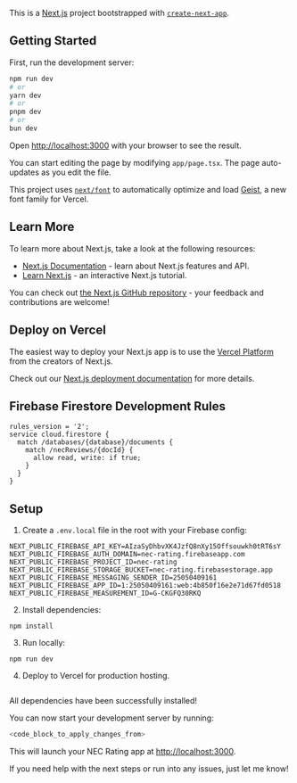 This is a [Next.js](https://nextjs.org) project bootstrapped with [`create-next-app`](https://nextjs.org/docs/app/api-reference/cli/create-next-app).

## Getting Started

First, run the development server:

```bash
npm run dev
# or
yarn dev
# or
pnpm dev
# or
bun dev
```

Open [http://localhost:3000](http://localhost:3000) with your browser to see the result.

You can start editing the page by modifying `app/page.tsx`. The page auto-updates as you edit the file.

This project uses [`next/font`](https://nextjs.org/docs/app/building-your-application/optimizing/fonts) to automatically optimize and load [Geist](https://vercel.com/font), a new font family for Vercel.

## Learn More

To learn more about Next.js, take a look at the following resources:

- [Next.js Documentation](https://nextjs.org/docs) - learn about Next.js features and API.
- [Learn Next.js](https://nextjs.org/learn) - an interactive Next.js tutorial.

You can check out [the Next.js GitHub repository](https://github.com/vercel/next.js) - your feedback and contributions are welcome!

## Deploy on Vercel

The easiest way to deploy your Next.js app is to use the [Vercel Platform](https://vercel.com/new?utm_medium=default-template&filter=next.js&utm_source=create-next-app&utm_campaign=create-next-app-readme) from the creators of Next.js.

Check out our [Next.js deployment documentation](https://nextjs.org/docs/app/building-your-application/deploying) for more details.

## Firebase Firestore Development Rules

```
rules_version = '2';
service cloud.firestore {
  match /databases/{database}/documents {
    match /necReviews/{docId} {
      allow read, write: if true;
    }
  }
}
```

## Setup

1. Create a `.env.local` file in the root with your Firebase config:

```
NEXT_PUBLIC_FIREBASE_API_KEY=AIzaSyDhbvXK4JzfQ8nXy15Offsouwkh0tRT6sY
NEXT_PUBLIC_FIREBASE_AUTH_DOMAIN=nec-rating.firebaseapp.com
NEXT_PUBLIC_FIREBASE_PROJECT_ID=nec-rating
NEXT_PUBLIC_FIREBASE_STORAGE_BUCKET=nec-rating.firebasestorage.app
NEXT_PUBLIC_FIREBASE_MESSAGING_SENDER_ID=25050409161
NEXT_PUBLIC_FIREBASE_APP_ID=1:25050409161:web:4b850f16e2e71d67fd0518
NEXT_PUBLIC_FIREBASE_MEASUREMENT_ID=G-CKGFQ30RKQ
```

2. Install dependencies:

```
npm install
```

3. Run locally:

```
npm run dev
```

4. Deploy to Vercel for production hosting.

```

```

All dependencies have been successfully installed!

You can now start your development server by running:

```sh
<code_block_to_apply_changes_from>
```

This will launch your NEC Rating app at [http://localhost:3000](http://localhost:3000).

If you need help with the next steps or run into any issues, just let me know!
